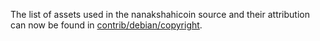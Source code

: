 The list of assets used in the nanakshahicoin source and their attribution can now be found in [contrib/debian/copyright](../contrib/debian/copyright).
